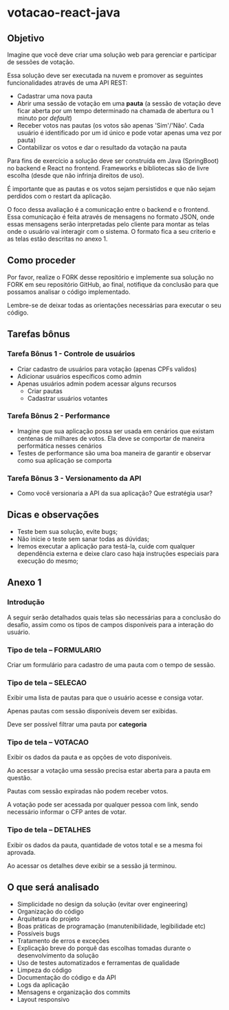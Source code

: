 # votacao-react-java

## Objetivo

Imagine que você deve criar uma solução web para gerenciar e participar de sessões de votação.

Essa solução deve ser executada na nuvem e promover as seguintes funcionalidades através de uma API REST:

- Cadastrar uma nova pauta
- Abrir uma sessão de votação em uma **pauta** (a sessão de votação deve ficar aberta por um tempo determinado na chamada de abertura ou 1 minuto por *default*)
- Receber votos nas pautas (os votos são apenas 'Sim'/'Não'. Cada usuário é identificado por um id único e pode votar apenas uma vez por pauta)
- Contabilizar os votos e dar o resultado da votação na pauta

Para fins de exercício a solução deve ser construída em Java (SpringBoot) no backend e React no frontend. Frameworks e bibliotecas são de livre escolha (desde que não infrinja direitos de uso).

É importante que as pautas e os votos sejam persistidos e que não sejam perdidos com o restart da aplicação.

O foco dessa avaliação é a comunicação entre o backend e o frontend. Essa comunicação é feita através de mensagens no formato JSON, onde essas mensagens serão interpretadas pelo cliente para montar as telas onde o usuário vai interagir com o sistema. O formato fica a seu criterio e as telas estão descritas no anexo 1.

## Como proceder

Por favor, realize o FORK desse repositório e implemente sua solução no FORK em seu repositório GitHub, ao final, notifique da conclusão para que possamos analisar o código implementado.

Lembre-se de deixar todas as orientações necessárias para executar o seu código.

## Tarefas bônus

### Tarefa Bônus 1 - Controle de usuários

- Criar cadastro de usuários para votação (apenas CPFs validos)
- Adicionar usuários específicos como admin
- Apenas usuários admin podem acessar alguns recursos
    - Criar pautas
    - Cadastrar usuários votantes

### Tarefa Bônus 2 - Performance

- Imagine que sua aplicação possa ser usada em cenários que existam centenas de milhares de votos. Ela deve se comportar de maneira performática nesses cenários
- Testes de performance são uma boa maneira de garantir e observar como sua aplicação se comporta

### Tarefa Bônus 3 - Versionamento da API

- Como você versionaria a API da sua aplicação? Que estratégia usar?

## Dicas e observações

- Teste bem sua solução, evite bugs;
- Não inicie o teste sem sanar todas as dúvidas;
- Iremos executar a aplicação para testá-la, cuide com qualquer dependência externa e deixe claro caso haja instruções especiais para execução do mesmo;

## Anexo 1

### Introdução

A seguir serão detalhados quais telas são necessárias para a conclusão do desafio, assim como os tipos de campos disponíveis para a interação do usuário.

### Tipo de tela – FORMULARIO

Criar um formulário para cadastro de uma pauta com o tempo de sessão.

### Tipo de tela – SELECAO

Exibir uma lista de pautas para que o usuário acesse e consiga votar.

Apenas pautas com sessão disponíveis devem ser exibidas.

Deve ser possível filtrar uma pauta por **categoria**

### Tipo de tela – VOTACAO

Exibir os dados da pauta e as opções de voto disponíveis.

Ao acessar a votação uma sessão precisa estar aberta para a pauta em questão.

Pautas com sessão expiradas não podem receber votos.

A votação pode ser acessada por qualquer pessoa com link, sendo necessário informar o CFP antes de votar.

### Tipo de tela – DETALHES

Exibir os dados da pauta, quantidade de votos total e se a mesma foi aprovada.

Ao acessar os detalhes deve exibir se a sessão já terminou.

## O que será analisado

- Simplicidade no design da solução (evitar over engineering)
- Organização do código
- Arquitetura do projeto
- Boas práticas de programação (manutenibilidade, legibilidade etc)
- Possíveis bugs
- Tratamento de erros e exceções
- Explicação breve do porquê das escolhas tomadas durante o desenvolvimento da solução
- Uso de testes automatizados e ferramentas de qualidade
- Limpeza do código
- Documentação do código e da API
- Logs da aplicação
- Mensagens e organização dos commits
- Layout responsivo
